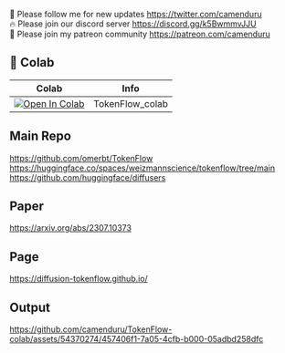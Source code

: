 🐣 Please follow me for new updates https://twitter.com/camenduru <br />
🔥 Please join our discord server https://discord.gg/k5BwmmvJJU <br />
🥳 Please join my patreon community https://patreon.com/camenduru <br />

## 🦒 Colab

| Colab | Info
| --- | --- |
[![Open In Colab](https://colab.research.google.com/assets/colab-badge.svg)](https://colab.research.google.com/github/camenduru/TokenFlow-colab/blob/main/TokenFlow_colab.ipynb) | TokenFlow_colab

## Main Repo
https://github.com/omerbt/TokenFlow <br />
https://huggingface.co/spaces/weizmannscience/tokenflow/tree/main <br />
https://github.com/huggingface/diffusers <br />

## Paper
https://arxiv.org/abs/2307.10373

## Page
https://diffusion-tokenflow.github.io/

## Output
https://github.com/camenduru/TokenFlow-colab/assets/54370274/457406f1-7a05-4cfb-b000-05adbd258dfc
